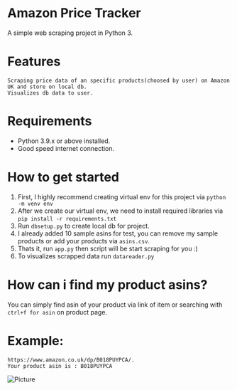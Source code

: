# Amazon Price Tracker
A simple web scraping project in Python 3.

# Features
    Scraping price data of an specific products(choosed by user) on Amazon UK and store on local db.
    Visualizes db data to user.

# Requirements
* Python 3.9.x or above installed.
* Good speed internet connection.

# How to get started

1. First, I highly recommend creating virtual env for this project via `python -m venv env`
2. After we create our virtual env, we need to install required libraries via `pip install -r requirements.txt`
3. Run `dbsetup.py` to create local db for project.
4. I already added 10 sample asins for test, you can remove my sample products or add your products via `asins.csv`.
5. Thats it, run `app.py` then script will be start scraping for you :)
6. To visualizes scrapped data  run `datareader.py`

# How can i find my product asins?

You can simply find asin of your product via link of item or searching with `ctrl+f for asin` on product page.

# Example:
    https://www.amazon.co.uk/dp/B018PUYPCA/.
    Your product asin is : B018PUYPCA
![Picture](https://i.imgur.com/ya1geoz.png)

